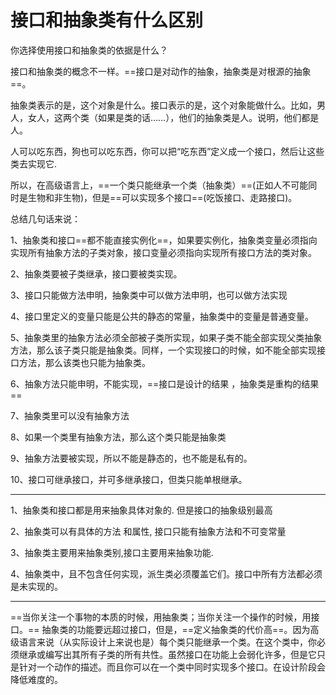 # 接口和抽象类有什么区别

你选择使用接口和抽象类的依据是什么？


接口和抽象类的概念不一样。==接口是对动作的抽象，抽象类是对根源的抽象==。

抽象类表示的是，这个对象是什么。接口表示的是，这个对象能做什么。比如，男人，女人，这两个类（如果是类的话……），他们的抽象类是人。说明，他们都是人。

人可以吃东西，狗也可以吃东西，你可以把“吃东西”定义成一个接口，然后让这些类去实现它.

所以，在高级语言上，==一个类只能继承一个类（抽象类）==(正如人不可能同时是生物和非生物)，但是==可以实现多个接口==(吃饭接口、走路接口)。

总结几句话来说：

1、抽象类和接口==都不能直接实例化==，如果要实例化，抽象类变量必须指向实现所有抽象方法的子类对象，接口变量必须指向实现所有接口方法的类对象。

2、抽象类要被子类继承，接口要被类实现。

3、接口只能做方法申明，抽象类中可以做方法申明，也可以做方法实现

4、接口里定义的变量只能是公共的静态的常量，抽象类中的变量是普通变量。

5、抽象类里的抽象方法必须全部被子类所实现，如果子类不能全部实现父类抽象方法，那么该子类只能是抽象类。同样，一个实现接口的时候，如不能全部实现接口方法，那么该类也只能为抽象类。

6、抽象方法只能申明，不能实现，==接口是设计的结果 ，抽象类是重构的结果==

7、抽象类里可以没有抽象方法

8、如果一个类里有抽象方法，那么这个类只能是抽象类

9、抽象方法要被实现，所以不能是静态的，也不能是私有的。

10、接口可继承接口，并可多继承接口，但类只能单根继承。



---
1、抽象类和接口都是用来抽象具体对象的. 但是接口的抽象级别最高

2、抽象类可以有具体的方法 和属性,  接口只能有抽象方法和不可变常量

3、抽象类主要用来抽象类别,接口主要用来抽象功能.

4、抽象类中，且不包含任何实现，派生类必须覆盖它们。接口中所有方法都必须是未实现的。

---

==当你关注一个事物的本质的时候，用抽象类；当你关注一个操作的时候，用接口。==
抽象类的功能要远超过接口，但是，==定义抽象类的代价高==。因为高级语言来说（从实际设计上来说也是）每个类只能继承一个类。在这个类中，你必须继承或编写出其所有子类的所有共性。虽然接口在功能上会弱化许多，但是它只是针对一个动作的描述。而且你可以在一个类中同时实现多个接口。在设计阶段会降低难度的。

 